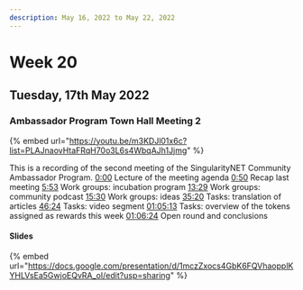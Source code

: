 ```yaml
---
description: May 16, 2022 to May 22, 2022
---
```


# Week 20

## Tuesday, 17th May 2022

### Ambassador Program Town Hall Meeting 2

{% embed url="https://youtu.be/m3KDJl01x6c?list=PLAJnaovHtaFRqH70o3L6s4WbqAJh1Jjmg" %}

This is a recording of the second meeting of the SingularityNET Community Ambassador Program. [0:00](https://www.youtube.com/watch?v=m3KDJl01x6c\&list=PLAJnaovHtaFRqH70o3L6s4WbqAJh1Jjmg\&index=25\&t=0s) Lecture of the meeting agenda [0:50](https://www.youtube.com/watch?v=m3KDJl01x6c\&list=PLAJnaovHtaFRqH70o3L6s4WbqAJh1Jjmg\&index=25\&t=50s) Recap last meeting [5:53](https://www.youtube.com/watch?v=m3KDJl01x6c\&list=PLAJnaovHtaFRqH70o3L6s4WbqAJh1Jjmg\&index=25\&t=353s) Work groups: incubation program [13:29](https://www.youtube.com/watch?v=m3KDJl01x6c\&list=PLAJnaovHtaFRqH70o3L6s4WbqAJh1Jjmg\&index=25\&t=809s) Work groups: community podcast [15:30](https://www.youtube.com/watch?v=m3KDJl01x6c\&list=PLAJnaovHtaFRqH70o3L6s4WbqAJh1Jjmg\&index=25\&t=930s) Work groups: ideas [35:20](https://www.youtube.com/watch?v=m3KDJl01x6c\&list=PLAJnaovHtaFRqH70o3L6s4WbqAJh1Jjmg\&index=25\&t=2120s) Tasks: translation of articles [46:24](https://www.youtube.com/watch?v=m3KDJl01x6c\&list=PLAJnaovHtaFRqH70o3L6s4WbqAJh1Jjmg\&index=25\&t=2784s) Tasks: video segment [01:05:13](https://www.youtube.com/watch?v=m3KDJl01x6c\&list=PLAJnaovHtaFRqH70o3L6s4WbqAJh1Jjmg\&index=25\&t=3913s) Tasks: overview of the tokens assigned as rewards this week [01:06:24](https://www.youtube.com/watch?v=m3KDJl01x6c\&list=PLAJnaovHtaFRqH70o3L6s4WbqAJh1Jjmg\&index=25\&t=3984s) Open round and conclusions

#### Slides

{% embed url="https://docs.google.com/presentation/d/1mczZxocs4GbK6FQVhaopplKYHLVsEa5GwjoEQvRA_oI/edit?usp=sharing" %}
